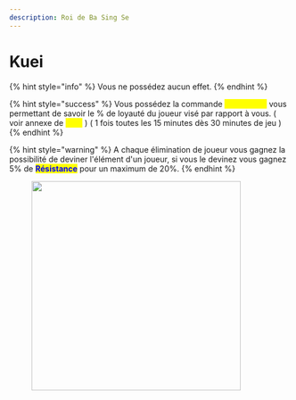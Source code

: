 ```yaml
---
description: Roi de Ba Sing Se
---
```


# Kuei

{% hint style="info" %}
Vous ne possédez aucun effet.
{% endhint %}

{% hint style="success" %}
Vous possédez la commande <mark style="color:yellow;">**/av loyauté**</mark> vous permettant de savoir le % de loyauté du joueur visé par rapport à vous. ( voir annexe de <mark style="color:yellow;">**Kuei**</mark> ) ( 1 fois toutes les 15 minutes dès 30 minutes de jeu )
{% endhint %}

{% hint style="warning" %}
A chaque élimination de joueur vous gagnez la possibilité de deviner l'élément d'un joueur, si vous le devinez vous gagnez 5% de <mark style="color:blue;">**Résistance**</mark> pour un maximum de 20%.
{% endhint %}

<figure><img src="https://i1.sndcdn.com/avatars-000108181317-7597t6-t500x500.jpg" alt="" width="375"><figcaption></figcaption></figure>
